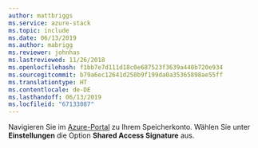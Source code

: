 ```yaml
---
author: mattbriggs
ms.service: azure-stack
ms.topic: include
ms.date: 06/13/2019
ms.author: mabrigg
ms.reviewer: johnhas
ms.lastreviewed: 11/26/2018
ms.openlocfilehash: f1bb7e7d111d18c0e687523f3639a440b720e934
ms.sourcegitcommit: b79a6ec12641d258b9f199da0a35365898ae55ff
ms.translationtype: HT
ms.contentlocale: de-DE
ms.lasthandoff: 06/13/2019
ms.locfileid: "67133087"
---
```

Navigieren Sie im [Azure-Portal](https://portal.azure.com/) zu Ihrem Speicherkonto. Wählen Sie unter **Einstellungen** die Option **Shared Access Signature** aus.
